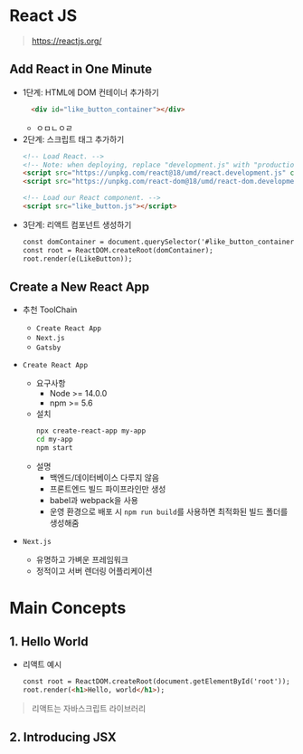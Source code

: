 # React JS

> https://reactjs.org/


## Add React in One Minute
- 1단계: HTML에 DOM 컨테이너 추가하기
    ```html
      <div id="like_button_container"></div>
    ```
    - ㅇㅁㄴㅇㄹ
- 2단계: 스크립트 태그 추가하기
    ```html
  <!-- Load React. -->
  <!-- Note: when deploying, replace "development.js" with "production.min.js". -->
  <script src="https://unpkg.com/react@18/umd/react.development.js" crossorigin></script>
  <script src="https://unpkg.com/react-dom@18/umd/react-dom.development.js" crossorigin></script>

  <!-- Load our React component. -->
  <script src="like_button.js"></script>
    ```
- 3단계: 리액트 컴포넌트 생성하기
    ```html
    const domContainer = document.querySelector('#like_button_container');
    const root = ReactDOM.createRoot(domContainer);
    root.render(e(LikeButton));  
    ```
    
## Create a New React App
- 추천 ToolChain
    - `Create React App`
    - `Next.js`
    - `Gatsby`
    
- `Create React App`
    - 요구사항
        - Node >= 14.0.0
        - npm >= 5.6
    - 설치
        ```bash
        npx create-react-app my-app
        cd my-app
        npm start
        ``` 
    - 설명
        - 백엔드/데이터베이스 다루지 않음
        - 프론트엔드 빌드 파이프라인만 생성
        - babel과 webpack을 사용
        - 운영 환경으로 배포 시 `npm run build`를 사용하면 최적화된 빌드 폴더를 생성해줌
        
- `Next.js`
    - 유명하고 가벼운 프레임워크
    - 정적이고 서버 렌더링 어플리케이션 
    


# Main Concepts
## 1. Hello World
- 리액트 예시
    ```html
    const root = ReactDOM.createRoot(document.getElementById('root'));
    root.render(<h1>Hello, world</h1>);
    ```
> 리액트는 자바스크립트 라이브러리

## 2. Introducing JSX



















